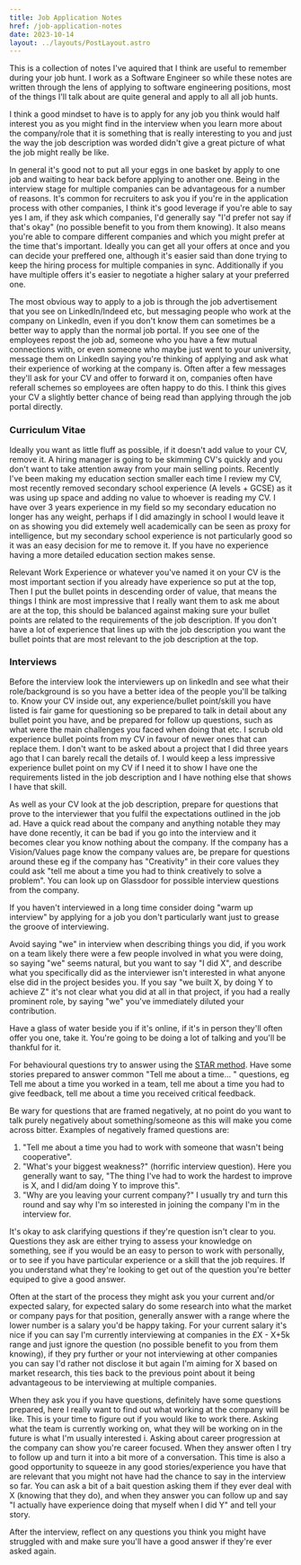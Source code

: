 ```yaml
---
title: Job Application Notes
href: /job-application-notes
date: 2023-10-14
layout: ../layouts/PostLayout.astro
---
```



This is a collection of notes I've aquired that I think are useful to remember during your job hunt.
I work as a Software Engineer so while these notes are written through the lens of applying to software engineering positions,
 most of the things I'll talk about are quite general and apply to all all job hunts.

I think a good mindset to have is to apply for any job you think would half interest you as you might find in the interview when you learn more about the company/role that it is something that is really interesting to you
 and just the way the job description was worded didn't give a great picture of what the job might really be like.

In general it's good not to put all your eggs in one basket by apply to one job and waiting to hear back before applying to another one. Being in the interview stage for multiple companies can be advantageous for a number of reasons.
It's common for recruiters to ask you if you're in the application process with other companies, I think it's good leverage if you're able to say yes I am, if they ask which companies, I'd generally say "I'd prefer not say if that's okay" (no possible benefit to you from them knowing). It also means you're able to compare different companies and which you might prefer at the time that's important. Ideally you can get all your offers at once and you can decide your preffered one, although it's easier said than done trying to keep the hiring process for multiple companies in sync. Additionally if you have multiple offers it's easier to negotiate a higher salary at your preferred one.

The most obvious way to apply to a job is through the job advertisement that you see on LinkedIn/Indeed etc, but messaging people who work at the company on LinkedIn, even if you don't know them can sometimes be a better way to apply than the normal job portal. If you see one of the employees repost the job ad, someone who you have a few mutual connections with, or even someone who maybe just went to your university, message them on LinkedIn saying you're thinking of applying and ask what their experience of
working at the company is. Often after a few messages they'll ask for your CV and offer to forward it on, companies often have referall schemes so employees are often happy to do this. I think this gives your CV a slightly better chance of being read than applying through the job portal directly.

### Curriculum Vitae

Ideally you want as little fluff as possible, if it doesn't add value to your CV, remove it. A hiring manager is going to be skimming CV's quickly and you don't want to take attention
away from your main selling points. Recently I've been making my education section smaller each time I review my CV, most recently removed secondary school experience (A levels + GCSE) as it was using up space and adding no value to whoever is reading my CV.
 I have over 3 years experience in my field so my secondary education no longer has any weight, perhaps if I did amazingly in school I would leave it on as showing you did extemely well academically can be seen as proxy for intelligence, but
 my secondary school experience is not particularly good so it was an easy decision for me to remove it. If you have no experience having a more detailed education section makes sense.

Relevant Work Experience or whatever you've named it on your CV is the most important section if you already have experience so put at the top, Then I put the bullet points in descending order of value, that means the things
 I think are most impressive that I really want them to ask me about are at the top, this should be balanced against making sure your bullet points are related to the requirements of the job description. If you
 don't have a lot of experience that lines up with the job description you want the bullet points that are most relevant to the job description at the top.

### Interviews

Before the interview look the interviewers up on linkedIn and see what their role/background is so you have a better idea of the people you'll be talking to. Know your CV inside out, any experience/bullet point/skill you have listed is fair game for questioning
 so be prepared to talk in detail about any bullet point you have, and be prepared for follow up questions, such as what were the main challenges you faced when doing that etc.
 I scrub old experience bullet points from my CV in favour of newer ones that can replace them. I don't want to be asked about a project that I did three years ago that I can barely recall the details of.
 I would keep a less impressive experience bullet point on my CV if I need it to show I have one the requirements listed in the job description and I have nothing else that shows I have that skill.

As well as your CV look at the job description, prepare for questions that prove to the interviewer that you fulfil the expectations outlined in the job ad.
 Have a quick read about the company and anything notable they may have done recently, it can be bad if you go into the interview and it becomes clear you know nothing about the company.
 If the company has a Vision/Values page know the company values are, be prepare for questions around these eg if the company has "Creativity" in their core values they could ask "tell me about a time you had to think creatively to solve a problem". You can look up on Glassdoor for possible interview questions from the company.

If you haven't interviewed in a long time consider doing "warm up interview" by applying for a job you don't particularly want just to grease the groove of interviewing.

Avoid saying "we" in interview when describing things you did, if you work on a team likely there were a few people involved in what you were doing, so saying "we" seems natural,
but you want to say "I did X", and describe what you specifically did as the interviewer isn't interested in what anyone else did in the project besides you.
If you say "we built X, by doing Y to achieve Z" it's not clear what you did at all in that project, if you had a really prominent role, by saying "we" you've immediately diluted your contribution.

Have a glass of water beside you if it's online, if it's in person they'll often offer you one, take it. You're going to be doing a lot of talking and you'll be thankful for it.

For behavioural questions try to answer using the [STAR method](https://nationalcareers.service.gov.uk/careers-advice/interview-advice/the-star-method). Have some stories prepared to answer common "Tell me about a time... "  questions, eg Tell me about a time you worked in a team, tell me about a time you had to give feedback, tell me about a time you received critical feedback.

Be wary for questions that are framed negatively, at no point do you want to talk purely negatively about something/someone as this will make you come across bitter. Examples of negatively framed questions are:
 1. "Tell me about a time you had to work with someone that wasn't being cooperative".
 2. "What's your biggest weakness?" (horrific interview question). Here you generally want to say, "The thing I've had to work the hardest to improve is X, and I did/am doing Y to improve this".
 3. "Why are you leaving your current company?" I usually try and turn this round and say why I'm so interested in joining the company I'm in the interview for.

It's okay to ask clarifying questions if they're question isn't clear to you. Questions they ask are either trying to assess your knowledge on something, see if you would be an easy to person to work with personally, or to see if you have particular experience or a skill that the job requires. If you understand what they're looking to get out of the question you're better equiped to give a good answer.

Often at the start of the process they might ask you your current and/or expected salary, for expected salary do some research into what the market or company pays for that position, generally answer with a range where the lower number is a salary you'd be happy taking. For your current salary it's nice if you can say I'm currently interviewing at companies in the £X - X+5k range and just ignore the question (no possible benefit to you from them knowing), if they pry further or your not interviewing at other companies
you can say I'd rather not disclose it but again I'm aiming for X based on market research, this ties back to the previous point about it being advantageous to be interviewing at multiple companies.

When they ask you if you have questions, definitely have some questions prepared, here I really want to find out what working at the company will be like. This is your time to figure out if you would like to work there. Asking what the team is currently working on, what they will be working on in the future is what I'm usually interested i. Asking about career progression at the company can show you're career focused. When they answer often I try to follow up and turn it into a bit more of a conversation. This time is also a good opportunity to squeeze in any good stories/experience you have that are relevant that you might not have had the chance to say in the interview so far. You can ask a bit of a bait question asking them if they ever deal with X (knowing that they do), and when they answer you can follow up and say  "I actually have experience doing that myself when I did Y" and tell your story.

After the interview, reflect on any questions you think you might have struggled with and make sure you'll have a good answer if they're ever asked again.